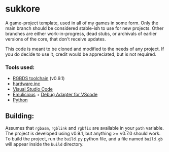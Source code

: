 # sukkore
A game-project template, used in all of my games in some form.
Only the main branch should be considered stable-ish to use for new projects.
Other branches are either work-in-progress, dead stubs, or archivals of earlier versions of the core, that don't receive updates.

This code is meant to be cloned and modified to the needs of any project.
If you do decide to use it, credit would be appreciated, but is not required.

### Tools used:
- [RGBDS toolchain](https://rgbds.gbdev.io) (v0.9.1)
- [hardware.inc](https://github.com/gbdev/hardware.inc)
- [Visual Studio Code](https://code.visualstudio.com/)
- [Emulicious](https://emulicious.net/) + [Debug Adapter for VScode](https://marketplace.visualstudio.com/items?itemName=emulicious.emulicious-debugger)
- [Python](https://www.python.org/)

## Building:
Assumes that `rgbasm`, `rgblink` and `rgbfix` are available in your `path` variable.
The project is developed using v0.9.1, but anything >= v0.7.0 should work.
To build the project, run the `build.py` python file, and a file named `build.gb` will appear inside the `build` directory.
